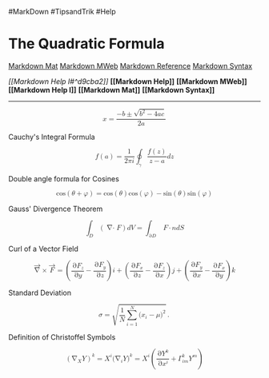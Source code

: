 #MarkDown #TipsandTrik #Help
# The Quadratic Formula

[Markdown Mat](Markdown%20Mat.md)
[Markdown MWeb](Markdown%20MWeb.md)
[Markdown Reference](Markdown%20Reference.md)
[Markdown Syntax](Markdown%20Syntax.md)

*[[Markdown Help I#^d9cba2]]*
**[[Markdown Help]]**
**[[Markdown MWeb]]**
**[[Markdown Help I]]**
**[[Markdown Mat]]**
**[[Markdown Syntax]]**

-----------

<math xmlns="http://www.w3.org/1998/Math/MathML" display="block">
  <mrow>
    <mi>x</mi>
    <mo>=</mo>
    <mfrac>
      <mrow>
        <mo>&#x2212;</mo>
        <mi>b</mi>
        <mo>&#xB1;</mo>
        <msqrt>
          <mrow>
            <msup>
              <mi>b</mi>
              <mn>2</mn>
            </msup>
            <mo>&#x2212;</mo>
            <mn>4</mn>
            <mi>a</mi>
            <mi>c</mi>
          </mrow>
        </msqrt>
      </mrow>
      <mrow>
        <mn>2</mn>
        <mi>a</mi>
      </mrow>
    </mfrac>
  </mrow>
</math>

Cauchy's Integral Formula

<math xmlns="http://www.w3.org/1998/Math/MathML" display="block">
  <mstyle>
    <mi>f</mi>
    <mrow>
      <mo>(</mo>
      <mi>a</mi>
      <mo>)</mo>
    </mrow>
    <mo>=</mo>
    <mfrac>
      <mn>1</mn>
      <mrow>
        <mn>2</mn>
        <mi>&#x3C0;</mi>
        <mi>i</mi>
      </mrow>
    </mfrac>
    <msub>
      <mo>&#x222E;</mo>
      <mrow>
        <mi>&#x3B3;</mi>
      </mrow>
    </msub>
    <mfrac>
      <mrow>
        <mi>f</mi>
        <mo>(</mo>
        <mi>z</mi>
        <mo>)</mo>
      </mrow>
      <mrow>
        <mi>z</mi>
        <mo>&#x2212;</mo>
        <mi>a</mi>
      </mrow>
    </mfrac>
    <mi>d</mi>
    <mi>z</mi>
  </mstyle>
</math>

Double angle formula for Cosines

<math xmlns="http://www.w3.org/1998/Math/MathML" display="block">
  <mrow>
    <mi>cos</mi>
    <mo>&#x2061;</mo>
    <mrow>
      <mo>(</mo>
      <mi>&#x3B8;</mi>
      <mo>+</mo>
      <mi>&#x3C6;</mi>
      <mo>)</mo>
    </mrow>
    <mo>=</mo>
    <mi>cos</mi>
    <mo>&#x2061;</mo>
    <mrow>
      <mo>(</mo>
      <mi>&#x3B8;</mi>
      <mo>)</mo>
    </mrow>
    <mi>cos</mi>
    <mo>&#x2061;</mo>
    <mrow>
      <mo>(</mo>
      <mi>&#x3C6;</mi>
      <mo>)</mo>
    </mrow>
    <mo>&#x2212;</mo>
    <mi>sin</mi>
    <mo>&#x2061;</mo>
    <mrow>
      <mo>(</mo>
      <mi>&#x3B8;</mi>
      <mo>)</mo>
    </mrow>
    <mi>sin</mi>
    <mo>&#x2061;</mo>
    <mrow>
      <mo>(</mo>
      <mi>&#x3C6;</mi>
      <mo>)</mo>
    </mrow>
  </mrow>
</math>

Gauss' Divergence Theorem

<math xmlns="http://www.w3.org/1998/Math/MathML" display="block">
  <mrow>
    <mrow>
      <msub>
        <mo>&#x222B;</mo>
        <mrow>
          <mi>D</mi>
        </mrow>
      </msub>
      <mrow>
        <mo>(</mo>
        <mo>&#x2207;&#x22C5;</mo>
        <mi>F</mi>
        <mo>)</mo>
      </mrow>
      <mi>d</mi>
      <mrow>
        <mi>V</mi>
      </mrow>
    </mrow>
    <mo>=</mo>
    <mrow>
      <msub>
        <mo>&#x222B;</mo>
        <mrow>
          <mo>&#x2202;</mo>
          <mi>D</mi>
        </mrow>
      </msub>
      <mrow>
        <mtext>&#x2009;</mtext>
        <mi>F</mi>
        <mo>&#x22C5;</mo>
        <mi>n</mi>
      </mrow>
      <mi>d</mi>
      <mi>S</mi>
    </mrow>
  </mrow>
</math>

Curl of a Vector Field

<math xmlns="http://www.w3.org/1998/Math/MathML" display="block">
  <mrow>
    <mover accent="true">
      <mrow>
        <mo>&#x2207;</mo>
      </mrow>
      <mrow>
        <mo>&#x2192;</mo>
      </mrow>
    </mover>
    <mo>&#xD7;</mo>
    <mover accent="true">
      <mrow>
        <mi>F</mi>
      </mrow>
      <mrow>
        <mo>&#x2192;</mo>
      </mrow>
    </mover>
    <mo>=</mo>
    <mrow>
      <mo>(</mo>
      <mfrac>
        <mrow>
          <mo>&#x2202;</mo>
          <msub>
            <mrow>
              <mi>F</mi>
            </mrow>
            <mrow>
              <mi>z</mi>
            </mrow>
          </msub>
        </mrow>
        <mrow>
          <mo>&#x2202;</mo>
          <mi>y</mi>
        </mrow>
      </mfrac>
      <mo>&#x2212;</mo>
      <mfrac>
        <mrow>
          <mo>&#x2202;</mo>
          <msub>
            <mrow>
              <mi>F</mi>
            </mrow>
            <mrow>
              <mi>y</mi>
            </mrow>
          </msub>
        </mrow>
        <mrow>
          <mo>&#x2202;</mo>
          <mi>z</mi>
        </mrow>
      </mfrac>
      <mo>)</mo>
    </mrow>
    <mstyle mathvariant="bold" mathsize="normal">
      <mrow>
        <mi>i</mi>
      </mrow>
    </mstyle>
    <mo>+</mo>
    <mrow>
      <mo>(</mo>
      <mfrac>
        <mrow>
          <mo>&#x2202;</mo>
          <msub>
            <mrow>
              <mi>F</mi>
            </mrow>
            <mrow>
              <mi>x</mi>
            </mrow>
          </msub>
        </mrow>
        <mrow>
          <mo>&#x2202;</mo>
          <mi>z</mi>
        </mrow>
      </mfrac>
      <mo>&#x2212;</mo>
      <mfrac>
        <mrow>
          <mo>&#x2202;</mo>
          <msub>
            <mrow>
              <mi>F</mi>
            </mrow>
            <mrow>
              <mi>z</mi>
            </mrow>
          </msub>
        </mrow>
        <mrow>
          <mo>&#x2202;</mo>
          <mi>x</mi>
        </mrow>
      </mfrac>
      <mo>)</mo>
    </mrow>
    <mstyle mathvariant="bold" mathsize="normal">
      <mrow>
        <mi>j</mi>
      </mrow>
    </mstyle>
    <mo>+</mo>
    <mrow>
      <mo>(</mo>
      <mfrac>
        <mrow>
          <mo>&#x2202;</mo>
          <msub>
            <mrow>
              <mi>F</mi>
            </mrow>
            <mrow>
              <mi>y</mi>
            </mrow>
          </msub>
        </mrow>
        <mrow>
          <mo>&#x2202;</mo>
          <mi>x</mi>
        </mrow>
      </mfrac>
      <mo>&#x2212;</mo>
      <mfrac>
        <mrow>
          <mo>&#x2202;</mo>
          <msub>
            <mrow>
              <mi>F</mi>
            </mrow>
            <mrow>
              <mi>x</mi>
            </mrow>
          </msub>
        </mrow>
        <mrow>
          <mo>&#x2202;</mo>
          <mi>y</mi>
        </mrow>
      </mfrac>
      <mo>)</mo>
    </mrow>
    <mstyle mathvariant="bold" mathsize="normal">
      <mrow>
        <mi>k</mi>
      </mrow>
    </mstyle>
  </mrow>
</math>

Standard Deviation

<math xmlns="http://www.w3.org/1998/Math/MathML" display="block">
  <mrow>
    <mi>&#x3C3;</mi>
    <mo>=</mo>
    <msqrt>
      <mrow>
        <mfrac>
          <mrow>
            <mn>1</mn>
          </mrow>
          <mrow>
            <mi>N</mi>
          </mrow>
        </mfrac>
        <mstyle displaystyle="true">
          <mrow>
            <munderover>
              <mrow>
                <mo>&#x2211;</mo>
              </mrow>
              <mrow>
                <mi>i</mi>
                <mo>=</mo>
                <mn>1</mn>
              </mrow>
              <mrow>
                <mi>N</mi>
              </mrow>
            </munderover>
            <mrow>
              <msup>
                <mrow>
                  <mo stretchy="false">(</mo>
                  <msub>
                    <mrow>
                      <mi>x</mi>
                    </mrow>
                    <mrow>
                      <mi>i</mi>
                    </mrow>
                  </msub>
                  <mo>&#x2212;</mo>
                  <mi>&#x3BC;</mi>
                  <mo stretchy="false">)</mo>
                </mrow>
                <mrow>
                  <mn>2</mn>
                </mrow>
              </msup>
            </mrow>
          </mrow>
        </mstyle>
      </mrow>
    </msqrt>
    <mo>.</mo>
  </mrow>
</math>

Definition of Christoffel Symbols

<math xmlns="http://www.w3.org/1998/Math/MathML" display="block">
  <mrow>
    <msup>
      <mrow>
        <mo>(</mo>
        <msub>
          <mrow>
            <mo>&#x2207;</mo>
          </mrow>
          <mrow>
            <mi>X</mi>
          </mrow>
        </msub>
        <mi>Y</mi>
        <mo>)</mo>
      </mrow>
      <mrow>
        <mi>k</mi>
      </mrow>
    </msup>
    <mo>=</mo>
    <msup>
      <mrow>
        <mi>X</mi>
      </mrow>
      <mrow>
        <mi>i</mi>
      </mrow>
    </msup>
    <msup>
      <mrow>
        <mo stretchy="false">(</mo>
        <msub>
          <mrow>
            <mo>&#x2207;</mo>
          </mrow>
          <mrow>
            <mi>i</mi>
          </mrow>
        </msub>
        <mi>Y</mi>
        <mo stretchy="false">)</mo>
      </mrow>
      <mrow>
        <mi>k</mi>
      </mrow>
    </msup>
    <mo>=</mo>
    <msup>
      <mrow>
        <mi>X</mi>
      </mrow>
      <mrow>
        <mi>i</mi>
      </mrow>
    </msup>
    <mrow>
      <mo>(</mo>
      <mfrac>
        <mrow>
          <mo>&#x2202;</mo>
          <msup>
            <mrow>
              <mi>Y</mi>
            </mrow>
            <mrow>
              <mi>k</mi>
            </mrow>
          </msup>
        </mrow>
        <mrow>
          <mo>&#x2202;</mo>
          <msup>
            <mrow>
              <mi>x</mi>
            </mrow>
            <mrow>
              <mi>i</mi>
            </mrow>
          </msup>
        </mrow>
      </mfrac>
      <mo>+</mo>
      <msubsup>
        <mrow>
          <mi>&#x393;</mi>
        </mrow>
        <mrow>
          <mi>i</mi>
          <mi>m</mi>
        </mrow>
        <mrow>
          <mi>k</mi>
        </mrow>
      </msubsup>
      <msup>
        <mrow>
          <mi>Y</mi>
        </mrow>
        <mrow>
          <mi>m</mi>
        </mrow>
      </msup>
      <mo>)</mo>
    </mrow>
  </mrow>
</math>